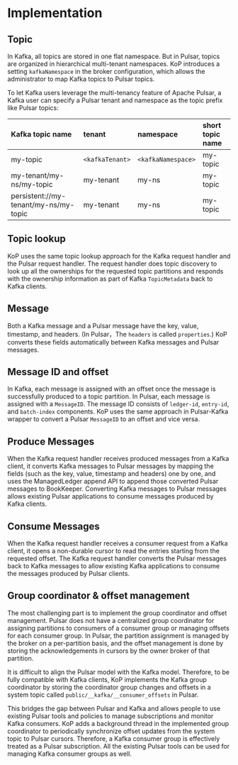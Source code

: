 # Implementation

## Topic

In Kafka, all topics are stored in one flat namespace. But in Pulsar, topics are organized in hierarchical multi-tenant namespaces. KoP introduces a setting `kafkaNamespace` in the broker configuration, which allows the administrator to map Kafka topics to Pulsar topics.

To let Kafka users leverage the multi-tenancy feature of Apache Pulsar, a Kafka user can specify a Pulsar tenant and namespace as the topic prefix like Pulsar topics:

| Kafka topic name | tenant | namespace | short topic name |
| :--------------- | :----- | :-------- | :--------------- |
| my-topic | `<kafkaTenant>` | `<kafkaNamespace>` | my-topic |
| my-tenant/my-ns/my-topic | my-tenant | my-ns | my-topic |
| persistent://my-tenant/my-ns/my-topic | my-tenant | my-ns | my-topic |

## Topic lookup

KoP uses the same topic lookup approach for the Kafka request handler and the Pulsar request handler. The request handler does topic discovery to look up all the ownerships for the requested topic partitions and responds with the ownership information as part of Kafka `TopicMetadata` back to Kafka clients.

## Message

Both a Kafka message and a Pulsar message have the key, value, timestamp, and headers. (In Pulsar，The `headers` is called `properties`.) KoP converts these fields automatically between Kafka messages and Pulsar messages.

## Message ID and offset

In Kafka, each message is assigned with an offset once the message is successfully produced to a topic partition. In Pulsar, each message is assigned with a `MessageID`. The message ID consists of `ledger-id`, `entry-id`, and `batch-index` components. KoP uses the same approach in Pulsar-Kafka wrapper to convert a Pulsar `MessageID` to an offset and vice versa.

## Produce Messages

When the Kafka request handler receives produced messages from a Kafka client, it converts Kafka messages to Pulsar messages by mapping the fields (such as the key, value, timestamp and headers) one by one, and uses the ManagedLedger append API to append those converted Pulsar messages to BookKeeper. Converting Kafka messages to Pulsar messages allows existing Pulsar applications to consume messages produced by Kafka clients.

## Consume Messages

When the Kafka request handler receives a consumer request from a Kafka client, it opens a non-durable cursor to read the entries starting from the requested offset. The Kafka request handler converts the Pulsar messages back to Kafka messages to allow existing Kafka applications to consume the messages produced by Pulsar clients.

## Group coordinator & offset management

The most challenging part is to implement the group coordinator and offset management. Pulsar does not have a centralized group coordinator for assigning partitions to consumers of a consumer group or managing offsets for each consumer group. In Pulsar, the partition assignment is managed by the broker on a per-partition basis, and the offset management is done by storing the acknowledgements in cursors by the owner broker of that partition.

It is difficult to align the Pulsar model with the Kafka model. Therefore, to be fully compatible with Kafka clients, KoP implements the Kafka group coordinator by storing the coordinator group changes and offsets in a system topic called `public/__kafka/__consumer_offsets` in Pulsar. 

This bridges the gap between Pulsar and Kafka and allows people to use existing Pulsar tools and policies to manage subscriptions and monitor Kafka consumers. KoP adds a background thread in the implemented group coordinator to periodically synchronize offset updates from the system topic to Pulsar cursors. Therefore, a Kafka consumer group is effectively treated as a Pulsar subscription. All the existing Pulsar tools can be used for managing Kafka consumer groups as well.
